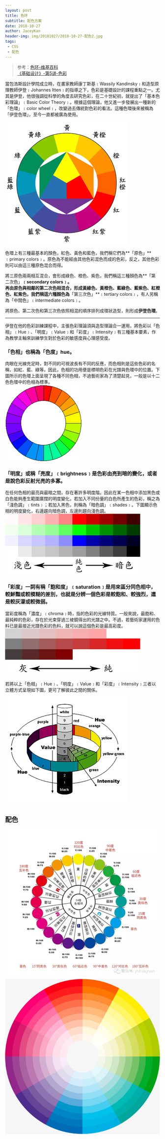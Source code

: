 ```yaml
---
layout: post
title: 色环
subtitle: 配色方案
date: 2018-10-27
author: JaceyKan
header-img: img/20181027/2018-10-27-配色2.jpg
tags: 
 - CSS
 - 配色
---
```


> 参考：[色环-维基百科](https://zh.wikipedia.org/wiki/%E8%89%B2%E7%92%B0)  
>[《基础设计》-第5讲-色彩](http://vr.theatre.ntu.edu.tw/fineart/th10_140/th10_140_05.htm)

當包浩斯設計學院成立時，在畫家教師康丁斯基﹝Wassily Kandinsky﹞和造型原理教師伊登﹝Johannes Itten﹞的指導之下，色彩是基礎設計的課程重點之一。尤其是伊登，他很強調從科學的角度去研究色彩，在二十世紀初，就提出了「基本色彩理論」﹝Basic Color Theory﹞。根據這個理論，他又進一步發展出一種新的「色環」﹝color wheel﹞，改變過去傳統對色彩的看法。這種色環後來被稱為「伊登色環」，至今一直都被廣為使用。   

![](../img/20181027/2018-10-27-伊登色环.jpg)  

色環上有三種最基本的顏色，紅色、黃色和藍色，我們稱它們為**「原色」**﹝primary colors﹞。原色為不能經由其他色彩混色而成的色彩，反之，其他色彩則可以由這三種原色混合而得。     

將三原色兩兩相互混合，會形成綠色、橙色、紫色，我們稱這三種顏色為**「第二次色」**﹝secondary colors﹞。     
再由原色與相鄰的第二次色相混合，形成黃綠色、黃橙色、藍綠色、藍紫色、紅橙色、紅紫色，我們稱這六種顏色為**「第三次色」**﹝tertiary colors﹞，有人另稱為「中間色」﹝intermediate colors﹞。   

將原色、第二次色和第三次色依照相混的順序排列成環狀造型，則形成**伊登色環**。  

----

伊登在他的色彩訓練課程中，主張色彩理論須與造型理論合一運用，將色彩以「色相」﹝Hue﹞、「明度」﹝Value﹞和「彩度」﹝Intensity﹞有三種基本要素，作為教學主軸來訓練學生對於色彩的敏感度與心理感受度。  


### 「色相」也稱為「色度」hue。  
肉眼在光線充足時，對不同的可視波長有不同的反應，而色相則是這些色彩的名稱，如紅、藍、綠等。因此，色相的功用便是標明色彩在光譜與色環中的位置。下圖所示的色環上面呈現了各種不同色相，不過藝術家為了清楚起見，一般是以十二色色環中的色相為標準。   
![](../img/20181027/2018-10-27-hue色相.jpg)  

### 「明度」或稱「亮度」﹝brightness﹞是色彩由亮到暗的變化，或者是說色彩反射光亮的多寡。   
在任何色相的最亮與最暗之間，存在著許多明度階。因此在某一色相中添加黑色或白色能夠產生範圍廣闊的明度變化，若加入不同份量的白色所產生的色彩，稱之為「淺色調」﹝tints﹞；若加入黑色，則稱為「暗色調」﹝shades﹞。下圖顯示色相的明度變化，右邊趨向暗色調，左邊則趨向淺色調。   
![](../img/20181027/2018-10-27-lightness亮度.jpg)  

### 「彩度」一詞有稱「飽和度」﹝saturation﹞是用來區分同色相中，較鮮豔或較模糊的差別，也就是分辨一個色彩是較飽和、較強烈，還是較灰濛或較微弱。   
當彩度稱為「濃度」﹝chroma﹞時，指的色彩的光線特質。一般來說，最飽和、最純粹的色彩，存在於光束穿過三棱鏡得出的光譜之中。不過，若藝術家運用的色料已是最接近光譜色彩的色料，就可以說這個色彩是最高彩度。
![](../img/20181027/2018-10-27-saturation饱和度.jpg)


若將以上「色相」﹝Hue﹞、「明度」﹝Value﹞和「彩度」﹝Intensity﹞三者以立體方式呈現如下圖，更可了解彼此之間的關係。    
![](../img/20181027/2018-10-27-HueSaturationLightness.jpg)   

## 配色
![](../img/20181027/2018-10-27-配色1.jpeg)  
![](../img/20181027/2018-10-27-配色2.jpg)  





